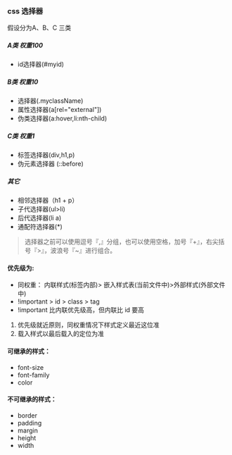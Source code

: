 ### css 选择器
假设分为A、B、C 三类

##### A类 权重100
* id选择器(#myid)

##### B类 权重10
* 选择器(.myclassName)
* 属性选择器(a[rel="external"])
* 伪类选择器(a:hover,li:nth-child)

##### C类 权重1
* 标签选择器(div,h1,p)
* 伪元素选择器 (::before)

##### 其它
* 相邻选择器（h1 + p）
* 子代选择器(ul>li)
* 后代选择器(li a)
* 通配符选择器(*)


> 选择器之前可以使用逗号『,』分组，也可以使用空格，加号『+』，右尖括号『>』，波浪号『~』进行组合。


#### 优先级为:
* 同权重： 内联样式(标签内部)> 嵌入样式表(当前文件中)>外部样式(外部文件中)
* !important > id > class > tag
* !important 比内联优先级高，但内联比 id 要高

1. 优先级就近原则，同权重情况下样式定义最近这位准
2. 载入样式以最后载入的定位为准

#### 可继承的样式： 
* font-size 
* font-family 
* color

#### 不可继承的样式： 
* border 
* padding 
* margin 
* height 
* width